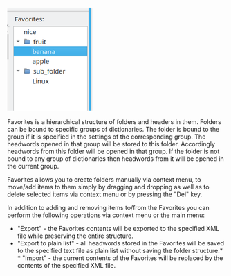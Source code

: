 ![favoriates](img/fav.webp)

Favorites is a hierarchical structure of folders and headers in them. Folders can be bound to specific groups of dictionaries. The folder is bound to the group if it is specified in the settings of the corresponding group. The headwords opened in that group will be stored to this folder. Accordingly headwords from this folder will be opened in that group. If the folder is not bound to any group of dictionaries then headwords from it will be opened in the current group.

Favorites allows you to create folders manually via context menu, to move/add items to them simply by dragging and dropping as well as to delete selected items via context menu or by pressing the "Del" key.

In addition to adding and removing items to/from the Favorites you can perform the following operations via context menu or the main menu:

* "Export" - the Favorites contents will be exported to the specified XML file while preserving the entire structure.
* "Export to plain list" - all headwords stored in the Favorites will be saved to the specified text file as plain list without saving the folder structure.* * "Import" - the current contents of the Favorites will be replaced by the contents of the specified XML file.